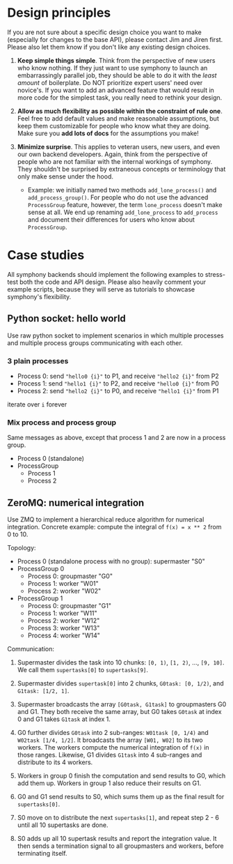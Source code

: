 # Design principles

If you are not sure about a specific design choice you want to make (especially for changes to the base API), please contact Jim and Jiren first. Please also let them know if you don't like any existing design choices.


1. **Keep simple things simple**. Think from the perspective of new users who know nothing. If they just want to use symphony to launch an embarrassingly parallel job, they should be able to do it with the _least amount_ of boilerplate. Do NOT prioritize expert users' need over novice's. If you want to add an advanced feature that would result in more code for the simplest task, you really need to rethink your design. 

2. **Allow as much flexibility as possible within the constraint of rule one**. Feel free to add default values and make reasonable assumptions, but keep them customizable for people who know what they are doing. Make sure you **add lots of docs** for the assumptions you make! 

3. **Minimize surprise**. This applies to veteran users, new users, and even our own backend developers. Again, think from the perspective of people who are not familiar with the internal workings of symphony. They shouldn't be surprised by extraneous concepts or terminology that only make sense under the hood. 
    - Example: we initially named two methods `add_lone_process()` and `add_process_group()`. For people who do not use the advanced `ProcessGroup` feature, however, the term `lone_process` doesn't make sense at all. We end up renaming `add_lone_process` to `add_process` and document their differences for users who know about `ProcessGroup`. 


# Case studies

All symphony backends should implement the following examples to stress-test both the code and API design. Please also heavily comment your example scripts, because they will serve as tutorials to showcase symphony's flexibility.

## Python socket: hello world

Use raw python socket to implement scenarios in which multiple processes and multiple process groups communicating with each other.

### 3 plain processes

- Process 0: send `"hello0 {i}"` to P1, and receive `"hello2 {i}"` from P2
- Process 1: send `"hello1 {i}"` to P2, and receive `"hello0 {i}"` from P0
- Process 2: send `"hello2 {i}"` to P0, and receive `"hello1 {i}"` from P1

iterate over `i` forever

### Mix process and process group

Same messages as above, except that process 1 and 2 are now in a process group.

- Process 0 (standalone)
- ProcessGroup
    - Process 1
    - Process 2

## ZeroMQ: numerical integration

Use ZMQ to implement a hierarchical reduce algorithm for numerical integration. Concrete example: compute the integral of `f(x) = x ** 2` from 0 to 10.

Topology:

- Process 0 (standalone process with no group): supermaster "S0"
- ProcessGroup 0
    - Process 0: groupmaster "G0"
    - Process 1: worker "W01"
    - Process 2: worker "W02"
- ProcessGroup 1
    - Process 0: groupmaster "G1"
    - Process 1: worker "W11"
    - Process 2: worker "W12"
    - Process 3: worker "W13"
    - Process 4: worker "W14"
   
   
Communication: 

1. Supermaster divides the task into 10 chunks: `[0, 1)`, `[1, 2)`, ..., `[9, 10]`. We call them `supertasks[0]` to `supertasks[9]`. 

2. Supermaster divides `supertask[0]` into 2 chunks, `G0task: [0, 1/2)`, and `G1task: [1/2, 1]`. 

3. Supermaster broadcasts the array `[G0task, G1task]` to groupmasters G0 and G1. They both receive the same array, but G0 takes `G0task` at index 0 and G1 takes `G1task` at index 1.

4. G0 further divides `G0task` into 2 sub-ranges: `W01task [0, 1/4)` and `W02task [1/4, 1/2]`. It broadcasts the array `[W01, W02]` to its two workers. The workers compute the numerical integration of `f(x)` in those ranges. Likewise, G1 divides `G1task` into 4 sub-ranges and distribute to its 4 workers.
 
5. Workers in group 0 finish the computation and send results to G0, which add them up. Workers in group 1 also reduce their results on G1.

6. G0 and G1 send results to S0, which sums them up as the final result for `supertasks[0]`. 

7. S0 move on to distribute the next `supertasks[1]`, and repeat step 2 - 6 until all 10 supertasks are done. 

8. S0 adds up all 10 supertask results and report the integration value. It then sends a termination signal to all groupmasters and workers, before terminating itself. 


